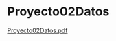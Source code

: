 # Proyecto02Datos

[Proyecto02Datos.pdf](https://github.com/victorrpf/Proyecto02Datos/files/10893154/Proyecto02Datos.pdf)
